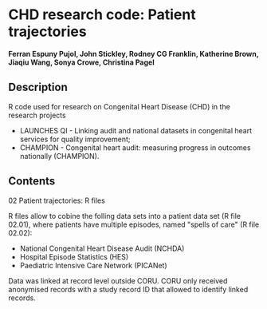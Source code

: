 # CHD research code: Patient trajectories

**Ferran Espuny Pujol, John Stickley, Rodney CG Franklin, Katherine Brown, Jiaqiu Wang, Sonya Crowe, Christina Pagel**

## Description

R code used for research on Congenital Heart Disease (CHD) in the research projects 

* LAUNCHES QI - Linking audit and national datasets in congenital heart services for quality improvement;
* CHAMPION - Congenital heart audit: measuring progress in outcomes nationally (CHAMPION).

## Contents

02 Patient trajectories: R files 

R files allow to cobine the folling data sets into a patient data set (R file 02.01), where patients have multiple episodes, named "spells of care" (R file 02.02):

* National Congenital Heart Disease Audit (NCHDA)
* Hospital Episode Statistics (HES)
* Paediatric Intensive Care Network (PICANet)

Data was linked at record level outside CORU. 
CORU only received anonymised records with a study record ID that allowed to identify linked records.
